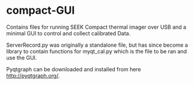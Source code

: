 # compact-GUI

Contains files for running SEEK Compact thermal imager over USB and a minimal GUI to control and collect calibrated Data. 

ServerRecord.py was originally a standalone file, but has since become a library to contain functions for myqt_cal.py which is the file to be ran and use the GUI.

Pyqtgraph can be downloaded and installed from here http://pyqtgraph.org/.
